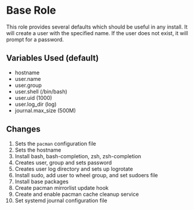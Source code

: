 # Base Role
This role provides several defaults which should be useful in any install.
It will create a user with the specified name. If the user does not exist, it will
prompt for a password.

## Variables Used (default)
 - hostname
 - user.name
 - user.group
 - user.shell (/bin/bash)
 - user.uid   (1000)
 - user.log_dir (log)
 - journal.max_size (500M)

## Changes

1. Sets the `pacman` configuration file
1. Sets the hostname
1. Install bash, bash-completion, zsh, zsh-completion
1. Creates user, group and sets password
1. Creates user log directory and sets up logrotate
1. Install sudo, add user to wheel group, and set sudoers file
1. Install base packages
1. Create pacman mirrorlist update hook
1. Create and enable pacman cache cleanup service
1. Set systemd journal configuration file
